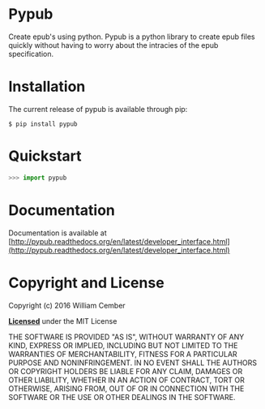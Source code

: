 # Pypub #

Create epub's using python. Pypub is a python library to create epub files quickly without having to worry about the intracies of the epub specification.

# Installation #
The current release of pypub is available through pip:

    $ pip install pypub

# Quickstart #

```python
>>> import pypub
```

# Documentation #

Documentation is available at [http://pypub.readthedocs.org/en/latest/developer_interface.html](http://pypub.readthedocs.org/en/latest/developer_interface.html)

# Copyright and License #

Copyright (c) 2016 William Cember

[**Licensed**](https://github.com/wcember/pypub/blob/master/LICENSE) under the MIT License

THE SOFTWARE IS PROVIDED "AS IS", WITHOUT WARRANTY OF ANY KIND, EXPRESS OR IMPLIED, INCLUDING BUT NOT LIMITED TO THE WARRANTIES OF MERCHANTABILITY, FITNESS FOR A PARTICULAR PURPOSE AND NONINFRINGEMENT. IN NO EVENT SHALL THE AUTHORS OR COPYRIGHT HOLDERS BE LIABLE FOR ANY CLAIM, DAMAGES OR OTHER LIABILITY, WHETHER IN AN ACTION OF CONTRACT, TORT OR OTHERWISE, ARISING FROM, OUT OF OR IN CONNECTION WITH THE SOFTWARE OR THE USE OR OTHER DEALINGS IN THE SOFTWARE.